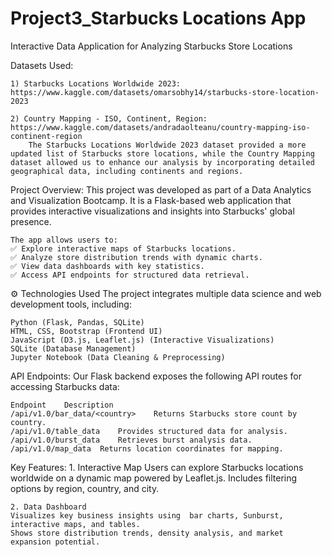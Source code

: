 # Project3_Starbucks Locations App
Interactive Data Application for Analyzing Starbucks Store Locations

Datasets Used:

    1) Starbucks Locations Worldwide 2023: https://www.kaggle.com/datasets/omarsobhy14/starbucks-store-location-2023

    2) Country Mapping - ISO, Continent, Region: https://www.kaggle.com/datasets/andradaolteanu/country-mapping-iso-continent-region
        The Starbucks Locations Worldwide 2023 dataset provided a more updated list of Starbucks store locations, while the Country Mapping dataset allowed us to enhance our analysis by incorporating detailed geographical data, including continents and regions.

Project Overview:
This project was developed as part of a Data Analytics and Visualization Bootcamp. It is a Flask-based web application that provides interactive visualizations and insights into Starbucks' global presence.

    The app allows users to:
    ✅ Explore interactive maps of Starbucks locations.
    ✅ Analyze store distribution trends with dynamic charts.
    ✅ View data dashboards with key statistics.
    ✅ Access API endpoints for structured data retrieval.

⚙️ Technologies Used
The project integrates multiple data science and web development tools, including:

    Python (Flask, Pandas, SQLite)
    HTML, CSS, Bootstrap (Frontend UI)
    JavaScript (D3.js, Leaflet.js) (Interactive Visualizations)
    SQLite (Database Management)
    Jupyter Notebook (Data Cleaning & Preprocessing)

API Endpoints:
Our Flask backend exposes the following API routes for accessing Starbucks data:

    Endpoint	Description
    /api/v1.0/bar_data/<country>	Returns Starbucks store count by country.
    /api/v1.0/table_data	Provides structured data for analysis.
    /api/v1.0/burst_data	Retrieves burst analysis data.
    /api/v1.0/map_data	Returns location coordinates for mapping.


Key Features:
    1. Interactive Map
    Users can explore Starbucks locations worldwide on a dynamic map powered by Leaflet.js.
    Includes filtering options by region, country, and city.

    2. Data Dashboard
    Visualizes key business insights using  bar charts, Sunburst, interactive maps, and tables.
    Shows store distribution trends, density analysis, and market expansion potential.

